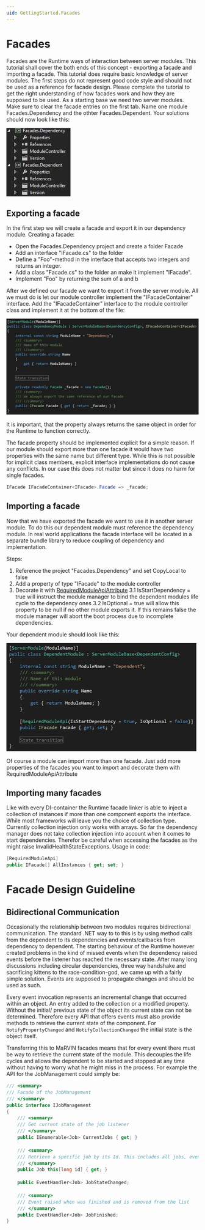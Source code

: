 ```yaml
---
uid: GettingStarted.Facades
---
```

Facades
========

Facades are the Runtime ways of interaction between server modules. This tutorial shall cover the both ends of this concept - exporting a facade and importing a facade. This tutorial does require basic knowledge of server modules. The first steps do not represent good code style and should not be used as a reference for facade design. Please complete the tutorial to get the right understanding of how facades work and how they are supposed to be used. As a starting base we need two server modules. Make sure to clear the facade entries on the first tab. Name one module Facades.Dependency and the othter Facades.Dependent. Your solutions should now look like this: 

![](images/FacadeGuideProjects.png)

## Exporting a facade
In the first step we will create a facade and export it in our dependency module.
Creating a facade:
- Open the Facades.Dependency project and create a folder Facade
- Add an interface "IFacade.cs" to the folder
- Define a "Foo"-method in the interface that accepts two integers and returns an integer.
- Add a class "Facade.cs" to the folder an make it implement "IFacade".
- Implement "Foo" by returning the sum of a and b

After we defined our facade we want to export it from the server module. All we must do is let our module controller implement the "IFacadeContainer<T>" interface. Add the "IFacadeContainer<IFacade>" interface to the module controller class and implement it at the bottom of the file: 

![](images/FacadeExport.png)

It is important, that the property always returns the same object in order for the Runtime to function correctly. 

The facade property should be implemented explicit for a simple reason. If our module should export more than one facade it would have two properties with the same name but different type. While this is not possible for implicit class members, explicit interface implementations do not cause any conflicts. In our case this does not matter but since it does no harm for single facades.

````cs
IFacade IFacadeContainer<IFacade>.Facade => _facade;
````

## Importing a facade
Now that we have exported the facade we want to use it in another server module. To do this our dependent module must reference the dependency module. In real world applications the facade interface will be located in a separate bundle library to reduce coupling of dependency and implementation.

Steps:

1. Reference the project "Facades.Dependency" and set CopyLocal to false
2. Add a property of type "IFacade" to the module controller
3. Decorate it with [RequiredModuleApiAttribute](xref:Marvin.Runtime.ModuleManagement.RequiredModuleApiAttribute)
  3.1 IsStartDependency = true will instruct the module manager to bind the dependent modules life cycle to the dependency ones
  3.2 IsOptional = true will allow this property to be null if no other module exports it. If this remains false the module manager will abort the boot process due to incomplete dependencies.

Your dependent module should look like this: 

![](images/FacadeGuideDependent.png)

Of course a module can import more than one facade. Just add more properties of the facades you want to import and decorate them with RequiredModuleApiAttribute

## Importing many facades
Like with every DI-container the Runtime facade linker is able to inject a collection of instances if more than one component exports the interface. While most frameworks will leave you the choice of collection type. Currently collection injection only works with arrays. So far the dependency manager does not take collection injection into account when it comes to start dependencies. Therefor be careful when accessing the facades as the might raise InvalidHealthStateExceptions.
Usage in code: 

````cs
[RequiredModuleApi]
public IFacade[] AllInstances { get; set; }
````

# Facade Design Guideline

## Bidirectional Communication
Occasionally the relationship between two modules requires bidirectional communication. The standard .NET way to to this is by using method calls from the dependent
to its dependencies and events/callbacks from dependency to dependent. The starting behaviour of the Runtime however created problems in the kind of missed events
when the dependency raised events before the listener has reached the necessary state. After many long discussions including circular dependencies, three way handshake
and sacrificing kittens to the race-condition-god, we came up with a fairly simple solution. Events are supposed to propagate changes and should be used as such.

Every event invocation represents an incremental change that occurred within an object. An entry added to the collection or a modified property. Without the initial/
previous state of the object its current state can not be determined. Therefore every API that offers events must also provide methods to retrieve the current state
of the component. For `NotifyPropertyChanged` and `NotifyCollectionChanged` the initial state is the object itself.

Transferring this to MaRVIN facades means that for every event there must be way to retrieve the current state of the module. This decouples the life cycles and allows
the dependent to be started and stopped at any time without having to worry what he might miss in the process. For example the API for the JobManagement could simply
be:

````cs
/// <summary>
/// Facade of the JobManagement
/// </summary>
public interface IJobManagement
{
    /// <summary>
    /// Get current state of the job listener
    /// </summary>
    public IEnumerable<Job> CurrentJobs { get; }

    /// <summary>
    /// Retrieve a specific job by its Id. This includes all jobs, even finished and removed ones.
    /// </summary>
    public Job this[long id] { get; }

    public EventHandler<Job> JobStateChanged;

    /// <summary>
    /// Event raised when was finished and is removed from the list
    /// </summary>
    public EventHandler<Job> JobFinished;
}
````